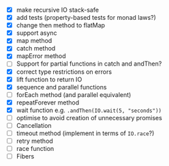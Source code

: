 - [x] make recursive IO stack-safe
- [x] add tests (property-based tests for monad laws?)
- [x] change then method to flatMap
- [x] support async
- [X] map method
- [X] catch method
- [X] mapError method
- [ ] Support for partial functions in catch and andThen?
- [X] correct type restrictions on errors
- [x] lift function to return IO
- [x] sequence and parallel functions
- [ ] forEach method (and parallel equivalent)
- [x] repeatForever method
- [x] wait function e.g. `.andThen(IO.wait(5, "seconds"))`
- [ ] optimise to avoid creation of unnecessary promises
- [ ] Cancellation
- [ ] timeout method (implement in terms of `IO.race`?)
- [ ] retry method
- [ ] race function
- [ ] Fibers
